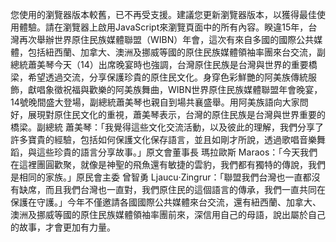 您使用的瀏覽器版本較舊，已不再受支援。建議您更新瀏覽器版本，以獲得最佳使用體驗。請在瀏覽器上啟用JavaScript來瀏覽頁面中的所有內容。睽違15年，台灣再次舉辦世界原住民族媒體聯盟（WIBN）年會，這次有來自多國的國際公共媒體，包括紐西蘭、加拿大、澳洲及挪威等國的原住民族媒體領袖率團來台交流，副總統蕭美琴今天（14）出席晚宴時也強調，台灣原住民族是台灣與世界的重要橋梁，希望透過交流，分享保護珍貴的原住民文化。身穿色彩鮮艷的阿美族傳統服飾，獻唱象徵祝福與歡樂的阿美族舞曲，WIBN世界原住民族媒體聯盟年會晚宴，14號晚間盛大登場，副總統蕭美琴也親自到場共襄盛舉。用阿美族語向大家問好，展現對原住民文化的重視，蕭美琴表示，台灣的原住民族是台灣與世界重要的橋梁。副總統 蕭美琴：「我覺得這些文化交流活動，以及彼此的理解，我們分享了許多寶貴的經驗，包括如何保護文化保存語言，並且如剛才所說，透過歌唱音樂舞蹈，與這些珍貴的語言分享故事。」原文會董事長 瑪拉歐斯 Maraos：「今天我們在這裡團圓歡聚，就像是神聖的飛魚還有敏捷的雲豹，我們都有獨特的傳說，我們是相同的家族。」原民會主委 曾智勇 Ljaucu‧Zingrur：「聯盟我們台灣也一直都沒有缺席，而且我們台灣也一直對，我們原住民的這個語言的傳承，我們一直共同在保護在守護。」今年不僅邀請各國國際公共媒體來台交流，還有紐西蘭、加拿大、澳洲及挪威等國的原住民族媒體領袖率團前來，深信用自己的母語，說出屬於自己的故事，才會更加有力量。